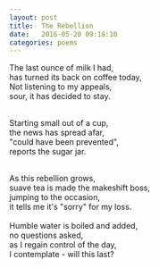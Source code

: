 ```yaml
---
layout: post
title:  The Rebellion
date:   2016-05-20 09:18:10
categories: poems
---
```


The last ounce of milk I had, <br/>
has turned its back on coffee today, <br/>
Not listening to my appeals, <br/>
sour, it has decided to stay. <br/>
<br/>

Starting small out of a cup, <br/>
the news has spread afar, <br/>
"could have been prevented", <br/>
reports the sugar jar. <br/>

<br/>
As this rebellion grows,<br/>
suave tea is made the makeshift boss, <br/>
jumping to the occasion, <br/>
it tells me it's "sorry" for my loss. <br/>

<br/>
Humble water is boiled and added, <br/>
no questions asked, <br/>
as I regain control of the day,<br/>
I contemplate - will this last?<br/>

